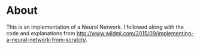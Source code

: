 # About
This is an implementation of a Neural Network. I followed along with the code and explanations from http://www.wildml.com/2015/09/implementing-a-neural-network-from-scratch/. 
